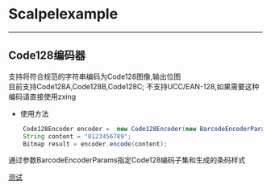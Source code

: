 # Scalpelexample
---
## Code128编码器  
支持将符合规范的字符串编码为Code128图像,输出位图  
目前支持Code128A,Code128B,Code128C; 不支持UCC/EAN-128,如果需要这种编码请直接使用zxing  

* 使用方法  

```java
    Code128Encoder encoder =  new Code128Encoder(new BarcodeEncoderParams());
    String content = "0123456789";
    Bitmap result = encoder.encode(content);
```
通过参数BarcodeEncoderParams指定Code128编码子集和生成的条码样式  


[测试](./docs/md/test)
